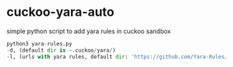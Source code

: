 # cuckoo-yara-auto
simple python script to add yara rules in cuckoo sandbox

```python
python3 yara-rules.py 
-d, (default dir is ~.cuckoo/yara/)
-l, (urls with yara rules, default dir: 'https://github.com/Yara-Rules/rules/archive/master.zip')
```
